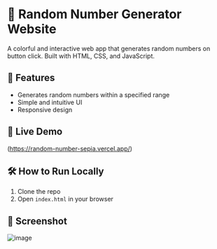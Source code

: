 # 🎲 Random Number Generator Website

A colorful and interactive web app that generates random numbers on button click. Built with HTML, CSS, and JavaScript.

## 🔧 Features
- Generates random numbers within a specified range
- Simple and intuitive UI
- Responsive design

## 🚀 Live Demo
(https://random-number-sepia.vercel.app/)

## 🛠️ How to Run Locally
1. Clone the repo
2. Open `index.html` in your browser

## 📸 Screenshot
![image](https://github.com/user-attachments/assets/ef86dd4e-73d9-430d-bc46-4db98d25721d)


